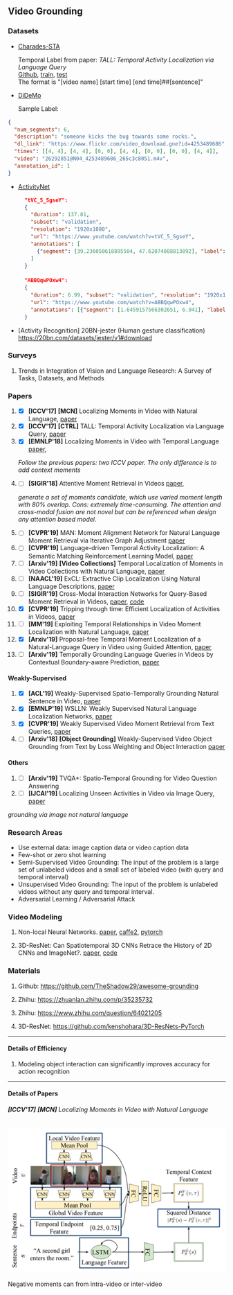 ## Video Grounding

### Datasets
* [Charades-STA](https://allenai.org/plato/charades/)

  Temporal Label from paper: *TALL: Temporal Activity Localization via Language Query*\
  [Github](https://github.com/jiyanggao/TALL), [train](https://drive.google.com/file/d/1ZjG7wJpPSMIBYnW7BAG2u9VVEoNvFm5c/view), [test](https://drive.google.com/file/d/1QG4MXFkoj6JFU0YK5olTY75xTARKSW5e/view)\
  The format is "[video name] [start time] [end time]##[sentence]"

* [DiDeMo](https://github.com/LisaAnne/LocalizingMoments)

  Sample Label:
```json
{
  "num_segments": 6,
  "description": "someone kicks the bug towards some rocks.",
  "dl_link": "https://www.flickr.com/video_download.gne?id=4253489686",
  "times": [[4, 4], [4, 4], [0, 0], [4, 4], [0, 0], [0, 0], [4, 4]],
  "video": "26292851@N04_4253489686_265c3c8051.m4v",
  "annotation_id": 1
}
```

* [ActivityNet](http://activity-net.org/download.html)

  ```json
    "tVC_5_SgseY":
    {
      "duration": 137.81,
      "subset": "validation",
      "resolution": "1920x1080",
      "url": "https://www.youtube.com/watch?v=tVC_5_SgseY",
      "annotations": [
        {"segment": [39.236050618895504, 47.62074088813892], "label": "Making a sandwich"}, {"segment": [72.55981963768346, 89.9741763507275], "label": "Making a sandwich"}
      ]
    }

    "ABBQqwPOxw4":
    {
      "duration": 6.99, "subset": "validation", "resolution": "1920x1080",
      "url": "https://www.youtube.com/watch?v=ABBQqwPOxw4",
      "annotations": [{"segment": [1.6459157566302651, 6.941], "label": "Tennis serve with ball bouncing"}]
    }
  ```

* [Activity Recognition] 20BN-jester (Human gesture classification) https://20bn.com/datasets/jester/v1#download

### Surveys
1. Trends in Integration of Vision and Language Research: A Survey of Tasks, Datasets, and Methods

<!-- ### Background

* Few-shot Learning (Review): https://msiam.github.io/Few-Shot-Learning/ -->

### Papers

1. - [x] **[ICCV'17]** **[MCN]** Localizing Moments in Video with Natural Language, [paper](https://people.eecs.berkeley.edu/~lisa_anne/didemo/paper_arxiv.pdf)

1. - [x] **[ICCV'17]** **[CTRL]** TALL: Temporal Activity Localization via Language Query, [paper](https://arxiv.org/abs/1705.02101)

1. - [x] **[EMNLP'18]** Localizing Moments in Video with Temporal Language [paper](https://arxiv.org/pdf/1809.01337.pdf),

    *Follow the previous papers: two ICCV paper. The only difference is to add context moments*

1. - [ ] **[SIGIR'18]** Attentive Moment Retrieval in Videos [paper](https://dl.acm.org/citation.cfm?id=3210003),

    *generate a set of moments candidate, which use varied moment length with 80% overlap. Cons: extremely time-consuming. The attention and cross-modal fusion are not novel but can be referenced when design any attention based model.*

1. - [ ] **[CVPR'19]** MAN: Moment Alignment Network for Natural Language Moment Retrieval via Iterative Graph Adjustment [paper](https://arxiv.org/abs/1812.00087)
1. - [ ] **[CVPR'19]** Language-driven Temporal Activity Localization: A Semantic Matching Reinforcement Learning Model, [paper](http://openaccess.thecvf.com/content_CVPR_2019/html/Wang_Language-Driven_Temporal_Activity_Localization_A_Semantic_Matching_Reinforcement_Learning_Model_CVPR_2019_paper.html)

1. - [ ] **[Arxiv'19]** **[Video Collections]** Temporal Localization of Moments in Video Collections with Natural Language, [paper](https://arxiv.org/abs/1907.12763)
1. - [ ] **[NAACL'19]** ExCL: Extractive Clip Localization Using Natural Language Descriptions, [paper](https://arxiv.org/pdf/1904.02755.pdf)
1. - [ ] **[SIGIR'19]** Cross-Modal Interaction Networks for Query-Based Moment Retrieval in Videos, [paper](https://arxiv.org/pdf/1906.02497.pdf), [code](https://github.com/ikuinen/CMIN_moment_retrieval)

1. - [x] **[CVPR'19]** Tripping through time: Efficient Localization of Activities in Videos, [paper](https://arxiv.org/pdf/1904.09936.pdf)

1. - [ ] **[MM'19]** Exploiting Temporal Relationships in Video Moment
Localization with Natural Language, [paper](https://arxiv.org/abs/1908.03846)

1. - [x] **[Arxiv'19]** Proposal-free Temporal Moment Localization of a Natural-Language Query in Video using Guided Attention, [paper](https://arxiv.org/abs/1908.07236)

1. - [ ] **[Arxiv'19]** Temporally Grounding Language Queries in Videos by
Contextual Boundary-aware Prediction, [paper](https://arxiv.org/pdf/1909.05010.pdf)

  #### Weakly-Supervised
1. - [x] **[ACL'19]**  Weakly-Supervised Spatio-Temporally Grounding Natural Sentence in Video, [paper](https://arxiv.org/pdf/1906.02549.pdf)
1. - [x] **[EMNLP'19]** WSLLN: Weakly Supervised Natural Language Localization Networks, [paper](https://arxiv.org/abs/1909.00239)
1. - [x] **[CVPR'19]** Weakly Supervised Video Moment Retrieval from Text Queries, [paper](https://arxiv.org/pdf/1904.03282.pdf)
1. - [ ] **[Arxiv'18]** **[Object Grounding]** Weakly-Supervised Video Object Grounding from Text by Loss Weighting and Object Interaction [paper](https://arxiv.org/abs/1805.02834)

  #### Others
1. - [ ] **[Arxiv'19]** TVQA+: Spatio-Temporal Grounding for Video Question Answering
1. - [ ] **[IJCAI'19]** Localizing Unseen Activities in Video via Image Query, [paper](https://arxiv.org/pdf/1906.12165.pdf)

*grounding via image not natural language*

### Research Areas
* Use external data: image caption data or video caption data
* Few-shot or zero shot learning
* Semi-Supervised Video Grounding: The input of the problem is a large set of unlabeled videos and a small set of labeled video (with query and temporal interval)
* Unsupervised Video Grounding: The input of the problem is unlabeled videos without any query and temporal interval.
* Adversarial Learning / Adversarial Attack


### Video Modeling
1. Non-local Neural Networks. [paper](https://arxiv.org/pdf/1711.07971.pdf), [caffe2](https://github.com/facebookresearch/video-nonlocal-net), [pytorch](https://github.com/AlexHex7/Non-local_pytorch)

1. 3D-ResNet: Can Spatiotemporal 3D CNNs Retrace the History of 2D CNNs and ImageNet?. [paper](https://arxiv.org/abs/1711.09577), [code](https://github.com/kenshohara/3D-ResNets-PyTorch)

### Materials
1. Github: https://github.com/TheShadow29/awesome-grounding
1. Zhihu: https://zhuanlan.zhihu.com/p/35235732
1. Zhihu: https://www.zhihu.com/question/64021205

1. 3D-ResNet: https://github.com/kenshohara/3D-ResNets-PyTorch

---------------
#### Details of Efficiency
1. Modeling object interaction can significantly improves accuracy for action recognition

---------------
#### Details of Papers

###### **[ICCV'17]** **[MCN]** Localizing Moments in Video with Natural Language
<img src="docs/images/MCN.png" alt="drawing" width="600"/>

Negative moments can from intra-video or inter-video

